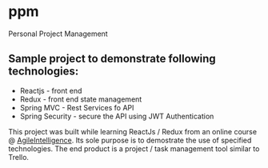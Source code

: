 # ppm 
Personal Project Management 
## Sample project to demonstrate following technologies:  
* Reactjs - front end 
* Redux - front end state management  
* Spring MVC - Rest Services fo API
* Spring Security - secure the API using JWT Authentication  

This project was built while learning ReactJs / Redux  from an online course @ [AgileIntelligence](https://www.udemy.com/full-stack-project-spring-boot-20-react-redux/). Its sole purpose is to demostrate the use of specified technologies. The end product is a project / task management tool similar to Trello.   


